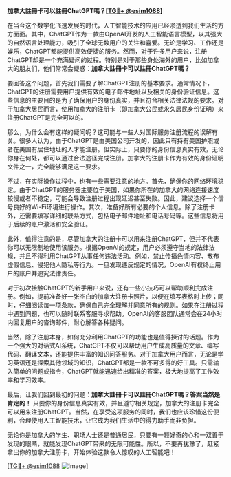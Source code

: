 **加拿大註冊卡可以註冊ChatGPT嗎？[[TG💪+ @esim1088](https://t.me/s/esim1088)]**

在当今这个数字化飞速发展的时代，人工智能技术的应用已经渗透到我们生活的方方面面。其中，ChatGPT作为一款由OpenAI开发的人工智能语言模型，以其强大的自然语言处理能力，吸引了全球无数用户的关注和喜爱。无论是学习、工作还是娱乐，ChatGPT都能提供高效便捷的服务。然而，对于许多用户来说，注册ChatGPT却是一个充满疑问的过程。特别是对于那些身处海外的用户，比如加拿大的朋友们，他们常常会疑惑：**加拿大註冊卡可以註冊ChatGPT嗎？**

要回答这个问题，首先我们需要了解ChatGPT注册的基本要求。通常情况下，ChatGPT的注册需要用户提供有效的电子邮件地址以及相关的身份验证信息。这些信息的主要目的是为了确保用户的身份真实，并且符合相关法律法规的要求。对于加拿大居民而言，使用加拿大的注册卡（即加拿大公民或永久居民身份证明）来注册ChatGPT是完全可以的。

那么，为什么会有这样的疑问呢？这可能与一些人对国际服务注册流程的误解有关。很多人认为，由于ChatGPT是由美国公司开发的，因此只有持有美国护照或者在美国有居住地址的人才能注册。但实际上，只要你的身份信息真实有效，无论你身在何处，都可以通过合法途径完成注册。加拿大的注册卡作为有效的身份证明文件之一，完全能够满足这一要求。

不过，在实际操作过程中，也有一些需要注意的地方。首先，确保你的网络环境稳定。由于ChatGPT的服务器主要位于美国，如果你所在的加拿大的网络连接速度较慢或者不稳定，可能会导致注册过程出现延迟甚至失败。因此，建议选择一个信号良好的Wi-Fi环境进行操作。其次，准备好所有必要的个人信息。除了注册卡外，还需要填写详细的联系方式，包括电子邮件地址和电话号码等。这些信息将用于后续的账户激活和安全验证。

此外，值得注意的是，尽管加拿大的注册卡可以用来注册ChatGPT，但并不代表你可以无限制地使用该服务。根据OpenAI的规定，用户必须遵守当地的法律法规，并且不得利用ChatGPT从事任何违法活动。例如，禁止传播色情内容、散布虚假信息、侵犯他人隐私等行为。一旦发现违反规定的情况，OpenAI有权终止用户的账户并追究法律责任。

对于初次接触ChatGPT的新手用户来说，还有一些小技巧可以帮助顺利完成注册。例如，提前准备好一张空白的加拿大注册卡照片，以便在填写表格时上传；同时，仔细阅读每一项条款，确保自己完全理解并同意所有的规则。如果在注册过程中遇到问题，也可以随时联系客服寻求帮助。OpenAI的客服团队通常会在24小时内回复用户的咨询邮件，耐心解答各种疑问。

当然，除了注册本身，如何充分利用ChatGPT的功能也是值得探讨的话题。作为一个强大的对话式AI系统，ChatGPT不仅可以帮助用户生成高质量的文章、编写代码、翻译文本，还能提供丰富的知识问答服务。对于加拿大用户而言，无论是学习英语还是探索其他领域的知识，ChatGPT都是一款不可多得的好工具。只需输入简单的问题或指令，ChatGPT就能迅速给出精准的答案，极大地提高了工作效率和学习效率。

最后，让我们回到最初的问题：**加拿大註冊卡可以註冊ChatGPT嗎？答案当然是肯定的！** 只要你的身份信息真实有效，并且遵守相关规定，加拿大的注册卡完全可以用来注册ChatGPT。当然，在享受这项服务的同时，我们也应该珍惜这份便利，合理使用人工智能技术，让它成为我们生活中的得力助手而非负担。

无论你是加拿大的学生、职场人士还是普通居民，只要有一颗好奇的心和一双善于发现的眼睛，就能发现ChatGPT带来的无限可能性。所以，不要再犹豫了，赶紧拿出你的加拿大注册卡，开始体验这款令人惊叹的人工智能吧！

[[TG💪+ @esim1088](https://t.me/s/esim1088) ![Image](https://i.postimg.cc/4NQfJmqS/Snipaste-2025-05-13-00-14-12.png)]